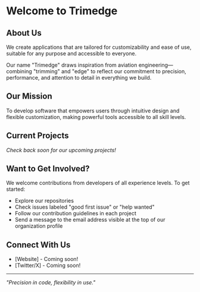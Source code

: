 # Welcome to Trimedge

## About Us
We create applications that are tailored for customizability and ease of use, suitable for any purpose and accessible to everyone. 

Our name "Trimedge" draws inspiration from aviation engineering—combining "trimming" and "edge" to reflect our commitment to precision, performance, and attention to detail in everything we build.

## Our Mission
To develop software that empowers users through intuitive design and flexible customization, making powerful tools accessible to all skill levels.

## Current Projects
*Check back soon for our upcoming projects!*

## Want to Get Involved?
We welcome contributions from developers of all experience levels. To get started:

- Explore our repositories
- Check issues labeled "good first issue" or "help wanted"
- Follow our contribution guidelines in each project
- Send a message to the email address visible at the top of our organization profile

## Connect With Us
- [Website] - Coming soon!
- [Twitter/X] - Coming soon!

---

*"Precision in code, flexibility in use."*
